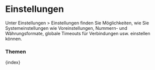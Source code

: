 <!-- add-breadcrumbs -->
# Einstellungen


Unter Einstellungen > Einstellungen finden Sie Möglichkeiten, wie Sie Systemeinstellungen wie Voreinstellungen, Nummern- und Währungsformate, globale Timeouts für Verbindungen usw. einstellen können.

### Themen

{index}
